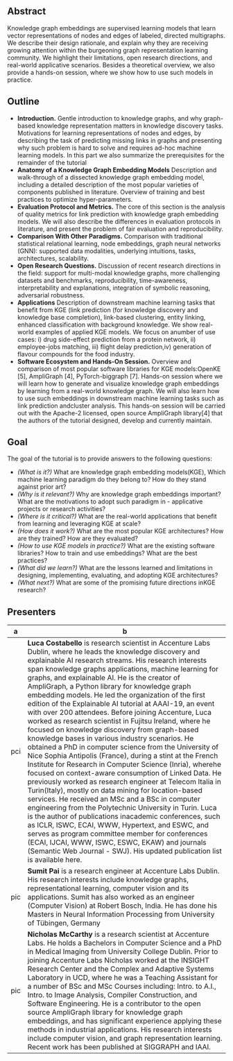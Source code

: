## Abstract

Knowledge graph embeddings are supervised learning models that learn vector representations of nodes and edges of labeled, directed multigraphs. We describe their design rationale, and explain why they are receiving growing attention within the burgeoning graph representation learning community. We highlight their limitations, open research directions, and real-world applicative scenarios. Besides a theoretical overview, we also provide a hands-on session, where we show how to use such models in practice.


## Outline

- **Introduction.** Gentle introduction to knowledge graphs, and why graph-based knowledge representation matters in knowledge discovery tasks. Motivations for learning representations of nodes and edges, by describing the task of predicting missing links in graphs and presenting why such problem is hard to solve and requires ad-hoc machine learning models. In this part we also summarize the prerequisites for the remainder of the tutorial
- **Anatomy of a Knowledge Graph Embedding Models** Description and walk-through of a dissected knowledge graph embedding model, including a detailed description of the most popular varieties of components published in literature. Overview of training and best practices to optimize hyper-parameters.
- **Evaluation Protocol and Metrics.** The core of this section is the analysis of quality metrics for link prediction with knowledge graph embedding models. We will also describe the differences in evaluation protocols in literature, and present the problem of fair evaluation and reproducibility.
- **Comparison With Other Paradigms.** Comparison with traditional statistical relational learning, node embeddings, graph neural networks (GNN): supported data modalities, underlying intuitions, tasks, architectures, scalability.
- **Open Research Questions.** Discussion of recent research directions in the field: support for multi-modal knowledge graphs, more challenging datasets and benchmarks, reproducibility, time-awareness, interpretability and explanations, integration of symbolic reasoning, adversarial robustness.
- **Applications** Description of downstream machine learning tasks that benefit from KGE (link prediction (for knowledge discovery and knowledge base completion), link-based clustering, entity linking, enhanced classification with background knowledge. We show real-world examples of applied KGE models. We focus on anumber of use cases: i) drug side-effect prediction from a protein network, ii) employee-jobs matching, iii) flight delay prediction,iv) generation of flavour compounds for the food industry.
- **Software Ecosystem and Hands-On Session.** Overview and comparison of most popular software libraries for KGE models:OpenKE [5], AmpliGraph [4], PyTorch-biggraph [7]. Hands-on session where we will learn how to generate and visualize knowledge graph embeddings by learning from a real-world knowledge graph. We will also learn how to use such embeddings in downstream machine learning tasks such as link prediction andcluster analysis. This hands-on session will be carried out with the Apache-2 licensed, open source AmpliGraph library[4] that the authors of the tutorial designed, develop and currently maintain.


## Goal

The goal of the tutorial is to provide answers to the following questions:

- *(What is it?)* What are knowledge graph embedding models(KGE), Which machine learning paradigm do they belong to? How do they stand against prior art?
- *(Why is it relevant?)* Why are knowledge graph embeddings important? What are the motivations to adopt such paradigm in - applicative projects or research activities?
- *(Where is it critical?)* What are the real-world applications that benefit from learning and leveraging KGE at scale?
- *(How does it work?)* What are the most popular KGE architectures? How are they trained? How are they evaluated?
- *(How to use KGE models in practice?)* What are the existing software libraries? How to train and use embeddings? What are the best practices?
- *(What did we learn?)* What are the lessons learned and limitations in designing, implementing, evaluating, and adopting KGE architectures?
- *(What next?)* What are some of the promising future directions inKGE research?


## Presenters

  a|b
--|--
pci|**Luca Costabello** is research scientist in Accenture Labs Dublin, where he leads the knowledge discovery and explainable AI research streams. His research interests span knowledge graphs applications, machine learning for graphs, and explainable AI. He is the creator of AmpliGraph, a Python library for knowledge graph embedding models. He led the organization of the first edition of the Explainable AI tutorial at AAAI-19, an event with over 200 attendees. Before joining Accenture, Luca worked as research scientist in Fujitsu Ireland, where he focused on knowledge discovery from graph-based knowledge bases in various industry scenarios. He obtained a PhD in computer science from the University of Nice Sophia Antipolis (France), during a stint at the French Institute for Research in Computer Science (Inria), wherehe focused on context-aware consumption of Linked Data. He previously worked as research engineer at Telecom Italia in Turin(Italy), mostly on data mining for location-based services. He received an MSc and a BSc in computer engineering from the Polytechnic University in Turin. Luca is the author of publications inacademic conferences, such as ICLR, ISWC, ECAI, WWW, Hypertext, and ESWC, and serves as program committee member for conferences (ECAI, IJCAI, WWW, ISWC, ESWC, EKAW) and journals (Semantic Web Journal - SWJ). His updated publication list is available here.|
pic|**Sumit Pai** is a research engineer at Accenture Labs Dublin. His research interests include knowledge graphs, representational learning, computer vision and its applications. Sumit has also worked as an engineer (Computer Vision) at Robert Bosch, India. He has done his Masters in Neural Information Processing from University of Tübingen, Germany|
pic|**Nicholas McCarthy** is a research scientist at Accenture Labs. He holds a Bachelors in Computer Science and a PhD in Medical Imaging from University College Dublin. Prior to joining Accenture Labs Nicholas worked at the INSIGHT Research Center and the Complex and Adaptive Systems Laboratory in UCD, where he was a Teaching Assistant for a number of BSc and MSc Courses including: Intro. to A.I., Intro. to Image Analysis, Compiler Construction, and Software Engineering. He is a contributor to the open source AmpliGraph library for knowledge graph embeddings, and has significant experience applying these methods in industrial applications. His research interests include computer vision, and graph representation learning. Recent work has been published at SIGGRAPH and IAAI.|
